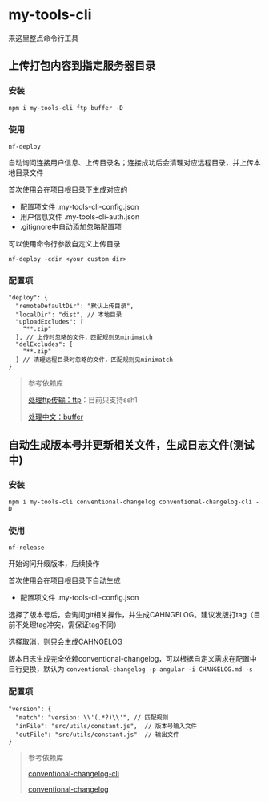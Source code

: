 # my-tools-cli

来这里整点命令行工具


## 上传打包内容到指定服务器目录
### 安装
```
npm i my-tools-cli ftp buffer -D
```
### 使用
```
nf-deploy
```

自动询问连接用户信息、上传目录名；连接成功后会清理对应远程目录，并上传本地目录文件

首次使用会在项目根目录下生成对应的
- 配置项文件 .my-tools-cli-config.json
- 用户信息文件 .my-tools-cli-auth.json
- .gitignore中自动添加忽略配置项

可以使用命令行参数自定义上传目录
```
nf-deploy -cdir <your custom dir>
```

### 配置项
```
"deploy": {
  "remoteDefaultDir": "默认上传目录",
  "localDir": "dist", // 本地目录
  "uploadExcludes": [
    "**.zip"
  ], // 上传时忽略的文件，匹配规则见minimatch
  "delExcludes": [
    "**.zip"
  ] // 清理远程目录时忽略的文件，匹配规则见minimatch
}
```
> 参考依赖库
>
> [处理ftp传输：ftp](https://www.npmjs.com/package/ftp)：目前只支持ssh1
> 
> [处理中文：buffer](https://www.npmjs.com/package/buffer)


## 自动生成版本号并更新相关文件，生成日志文件(测试中)
### 安装
```
npm i my-tools-cli conventional-changelog conventional-changelog-cli -D
```

### 使用
```
nf-release
```
开始询问升级版本，后续操作

首次使用会在项目根目录下自动生成
- 配置项文件 .my-tools-cli-config.json

选择了版本号后，会询问git相关操作，并生成CAHNGELOG。建议发版打tag（目前不处理tag冲突，需保证tag不同）

选择取消，则只会生成CAHNGELOG

版本日志生成完全依赖conventional-changelog，可以根据自定义需求在配置中自行更换，默认为
```conventional-changelog -p angular -i CHANGELOG.md -s```

### 配置项
````
"version": {
  "match": "version: \\'(.*?)\\'", // 匹配规则
  "inFile": "src/utils/constant.js",  // 版本号输入文件
  "outFile": "src/utils/constant.js"  // 输出文件
}
````

> 参考依赖库
>
> [conventional-changelog-cli](https://www.npmjs.com/package/conventional-changelog-cli)
> 
> [conventional-changelog](https://www.npmjs.com/package/conventional-changelog)


